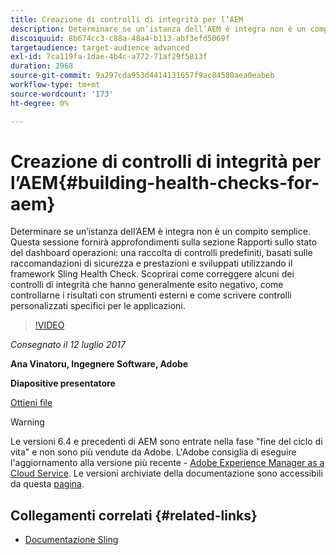 ```yaml
---
title: Creazione di controlli di integrità per l’AEM
description: Determinare se un’istanza dell’AEM è integra non è un compito semplice. Questa sessione fornirà informazioni approfondite sulla sezione Rapporti di stato del dashboard operazioni.
discoiquuid: 8b674cc3-c88a-48a4-b113-abf3efd5069f
targetaudience: target-audience advanced
exl-id: 7ca119fa-1dae-4b4c-a772-71af29f5813f
duration: 2968
source-git-commit: 9a297cda953d4414131657f9ac84580aea0eabeb
workflow-type: tm+mt
source-wordcount: '173'
ht-degree: 0%

---
```


# Creazione di controlli di integrità per l’AEM{#building-health-checks-for-aem}

Determinare se un’istanza dell’AEM è integra non è un compito semplice. Questa sessione fornirà approfondimenti sulla sezione Rapporti sullo stato del dashboard operazioni: una raccolta di controlli predefiniti, basati sulle raccomandazioni di sicurezza e prestazioni e sviluppati utilizzando il framework Sling Health Check. Scoprirai come correggere alcuni dei controlli di integrità che hanno generalmente esito negativo, come controllarne i risultati con strumenti esterni e come scrivere controlli personalizzati specifici per le applicazioni.

>[!VIDEO](https://video.tv.adobe.com/v/19026/?quality=9)

*Consegnato il 12 luglio 2017*

**Ana Vinatoru, Ingegnere Software, Adobe**

**Diapositive presentatore**

[Ottieni file](assets/aem-gems-health-checks-for-aem.pdf)

>[!WARNING]
>
>Le versioni 6.4 e precedenti di AEM sono entrate nella fase &quot;fine del ciclo di vita&quot; e non sono più vendute da Adobe.  L&#39;Adobe consiglia di eseguire l&#39;aggiornamento alla versione più recente - [Adobe Experience Manager as a Cloud Service](https://experienceleague.adobe.com/docs/experience-manager-cloud-service.html?lang=it).  Le versioni archiviate della documentazione sono accessibili da questa [pagina](https://experienceleague.adobe.com/docs/experience-manager-release-information/aem-release-updates/previous-updates/aem-previous-versions.html?lang=it).

## Collegamenti correlati {#related-links}

* [Documentazione Sling](https://sling.apache.org/documentation/bundles/sling-health-check-tool.html)
